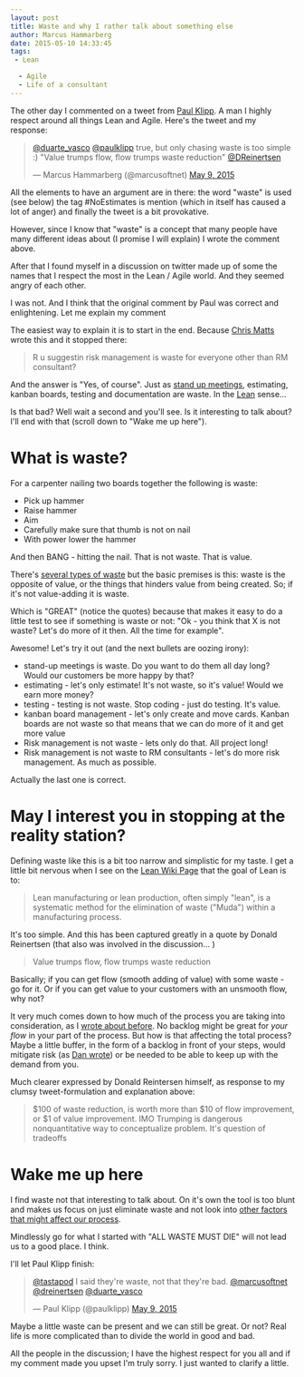 ```yaml
---
layout: post
title: Waste and why I rather talk about something else
author: Marcus Hammarberg
date: 2015-05-10 14:33:45
tags:
 - Lean

  - Agile
  - Life of a consultant
---
```


The other day I commented on a tweet from [Paul Klipp](http://paulklipp.com/). A man I highly respect around all things Lean and Agile. Here's the tweet and my response:

<blockquote class="twitter-tweet" data-partner="tweetdeck"><p lang="en" dir="ltr"><a href="https://twitter.com/duarte_vasco">@duarte_vasco</a> <a href="https://twitter.com/paulklipp">@paulklipp</a> true, but only chasing waste is too simple :) &quot;Value trumps flow, flow trumps waste reduction&quot; <a href="https://twitter.com/DReinertsen">@DReinertsen</a></p>&mdash; Marcus Hammarberg (@marcusoftnet) <a href="https://twitter.com/marcusoftnet/status/596933996849795072">May 9, 2015</a></blockquote>
<script async src="//platform.twitter.com/widgets.js" charset="utf-8"></script>

All the elements to have an argument are in there: the word "waste" is used (see below) the tag #NoEstimates is mention (which in itself has caused a lot of anger) and finally the tweet is a bit provokative.

However, since I know that "waste" is a concept that many people have many different ideas about (I promise I will explain) I wrote the comment above.

After that I found myself in a discussion on twitter made up of some the names that I respect the most in the Lean / Agile world. And they seemed angry of each other.

I was not. And I think that the original comment by Paul was correct and enlightening. Let me explain my comment

<!-- excerpt-end -->
The easiest way to explain it is to start in the end. Because [Chris Matts](https://twitter.com/PapaChrisMatts) wrote this and it stopped there:

<blockquote>R u suggestin risk management is waste for everyone other than RM consultant?</blockquote>

And the answer is "Yes, of course". Just as [stand up meetings](http://www.marcusoft.net/2015/05/flow-wip-and-waste.html), estimating, kanban boards, testing and documentation are waste. In the [Lean](http://en.wikipedia.org/wiki/Lean_manufacturing) sense...

Is that bad? Well wait a second and you'll see. Is it interesting to talk about? I'll end with that (scroll down to "Wake me up here").

# What is waste?
For a carpenter nailing two boards together the following is waste:

* Pick up hammer
* Raise hammer
* Aim
* Carefully make sure that thumb is not on nail
* With power lower the hammer

And then BANG - hitting the nail. That is not waste. That is value.

There's [several types of waste](http://en.wikipedia.org/wiki/Lean_manufacturing#Types_of_waste) but the basic premises is this: waste is the opposite of value, or the things that hinders value from being created. So; if it's not value-adding it is waste.

Which is "GREAT" (notice the quotes) because that makes it easy to do a little test to see if something is waste or not:
"Ok - you think that X is not waste? Let's do more of it then. All the time for example".

Awesome! Let's try it out (and the next bullets are oozing irony):

* stand-up meetings is waste. Do you want to do them all day long? Would our customers be more happy by that?
* estimating - let's only estimate! It's not waste, so it's value! Would we earn more money?
* testing - testing is not waste. Stop coding - just do testing. It's value.
* kanban board management - let's only create and move cards. Kanban boards are not waste so that means that we can do more of it and get more value
* Risk management is not waste - lets only do that. All project long!
* Risk management is not waste to RM consultants - let's do more risk management. As much as possible.

Actually the last one is correct.

# May I interest you in stopping at the reality station?
Defining waste like this is a bit too narrow and simplistic for my taste. I get a little bit nervous when I see on the [Lean Wiki Page](http://en.wikipedia.org/wiki/Lean_manufacturing) that the goal of Lean is to:

<blockquote>Lean manufacturing or lean production, often simply "lean", is a systematic method for the elimination of waste ("Muda") within a manufacturing process.</blockquote>

It's too simple. And this has been captured greatly in a quote by Donald Reinertsen (that also was involved in the discussion... )
<blockquote>Value trumps flow, flow trumps waste reduction</blockquote>

Basically; if you can get flow (smooth adding of value) with some waste - go for it. Or if you can get value to your customers with an unsmooth flow, why not?

It very much comes down to how much of the process you are taking into consideration, as I [wrote about before](http://www.marcusoft.net/2015/05/flow-wip-and-waste.html). No backlog might be great for _your flow_ in your part of the process. But how is that affecting the total process? Maybe a little buffer, in the form of a backlog in front of your steps, would mitigate risk (as [Dan wrote](https://twitter.com/tastapod/status/597019790373462016)) or be needed to be able to keep up with the demand from you.

Much clearer expressed by Donald Reintersen himself, as response to my clumsy tweet-formulation and explanation above:
<blockquote>$100 of waste reduction, is worth more than $10 of flow improvement, or $1 of value improvement. IMO Trumping is dangerous nonquantitative way to conceptualize problem. It's question of tradeoffs</blockquote>

# Wake me up here
I find waste not that interesting to talk about. On it's own the tool is too blunt and makes us focus on just eliminate waste and not look into [other factors that might affect our process](https://t.co/ccreKvBLsj).

Mindlessly go for what I started with "ALL WASTE MUST DIE" will not lead us to a good place. I think.

I'll let Paul Klipp finish:

<blockquote class="twitter-tweet" data-conversation="none" data-cards="hidden" data-partner="tweetdeck"><p lang="en" dir="ltr"><a href="https://twitter.com/tastapod">@tastapod</a> I said they&#39;re waste, not that they&#39;re bad. <a href="https://twitter.com/marcusoftnet">@marcusoftnet</a> <a href="https://twitter.com/DReinertsen">@dreinertsen</a> <a href="https://twitter.com/duarte_vasco">@duarte_vasco</a></p>&mdash; Paul Klipp (@paulklipp) <a href="https://twitter.com/paulklipp/status/597045004465483776">May 9, 2015</a></blockquote>
<script async src="//platform.twitter.com/widgets.js" charset="utf-8"></script>

Maybe a little waste can be present and we can still be great. Or not? Real life is more complicated than to divide the world in good and bad.

All the people in the discussion; I have the highest respect for you all and if my comment made you upset I'm truly sorry. I just wanted to clarify a little.